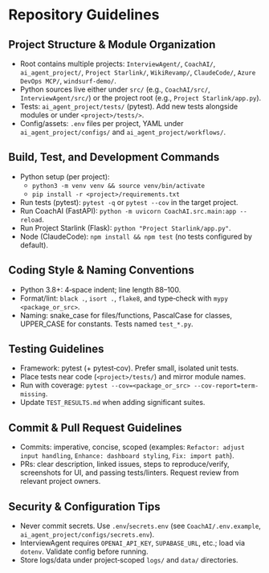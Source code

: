 # Repository Guidelines

## Project Structure & Module Organization
- Root contains multiple projects: `InterviewAgent/`, `CoachAI/`, `ai_agent_project/`, `Project Starlink/`, `WikiRevamp/`, `ClaudeCode/`, `Azure DevOps MCP/`, `windsurf-demo/`.
- Python sources live either under `src/` (e.g., `CoachAI/src/`, `InterviewAgent/src/`) or the project root (e.g., `Project Starlink/app.py`).
- Tests: `ai_agent_project/tests/` (pytest). Add new tests alongside modules or under `<project>/tests/>`.
- Config/assets: `.env` files per project, YAML under `ai_agent_project/configs/` and `ai_agent_project/workflows/`.

## Build, Test, and Development Commands
- Python setup (per project):
  - `python3 -m venv venv && source venv/bin/activate`
  - `pip install -r <project>/requirements.txt`
- Run tests (pytest): `pytest -q` or `pytest --cov` in the target project.
- Run CoachAI (FastAPI): `python -m uvicorn CoachAI.src.main:app --reload`.
- Run Project Starlink (Flask): `python "Project Starlink/app.py"`.
- Node (ClaudeCode): `npm install && npm test` (no tests configured by default).

## Coding Style & Naming Conventions
- Python 3.8+: 4‑space indent; line length 88–100.
- Format/lint: `black .`, `isort .`, `flake8`, and type‑check with `mypy <package_or_src>`.
- Naming: snake_case for files/functions, PascalCase for classes, UPPER_CASE for constants. Tests named `test_*.py`.

## Testing Guidelines
- Framework: pytest (+ pytest‑cov). Prefer small, isolated unit tests.
- Place tests near code (`<project>/tests/`) and mirror module names.
- Run with coverage: `pytest --cov=<package_or_src> --cov-report=term-missing`.
- Update `TEST_RESULTS.md` when adding significant suites.

## Commit & Pull Request Guidelines
- Commits: imperative, concise, scoped (examples: `Refactor: adjust input handling`, `Enhance: dashboard styling`, `Fix: import path`).
- PRs: clear description, linked issues, steps to reproduce/verify, screenshots for UI, and passing tests/linters. Request review from relevant project owners.

## Security & Configuration Tips
- Never commit secrets. Use `.env`/`secrets.env` (see `CoachAI/.env.example`, `ai_agent_project/configs/secrets.env`).
- InterviewAgent requires `OPENAI_API_KEY`, `SUPABASE_URL`, etc.; load via `dotenv`. Validate config before running.
- Store logs/data under project‑scoped `logs/` and `data/` directories.
